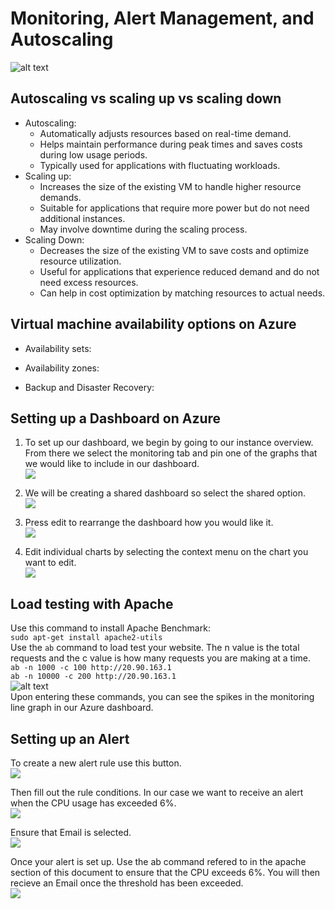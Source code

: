 
# Monitoring, Alert Management, and Autoscaling
![alt text](<New Project.png>)


## Autoscaling vs scaling up vs scaling down
- Autoscaling:
  - Automatically adjusts resources based on real-time demand.
  - Helps maintain performance during peak times and saves costs during low usage periods.
  - Typically used for applications with fluctuating workloads.
- Scaling up:
  - Increases the size of the existing VM to handle higher resource demands.
  - Suitable for applications that require more power but do not need additional instances.
  - May involve downtime during the scaling process.
- Scaling Down:
  - Decreases the size of the existing VM to save costs and optimize resource utilization.
  - Useful for applications that experience reduced demand and do not need excess resources.
  - Can help in cost optimization by matching resources to actual needs.
## Virtual machine availability options on Azure

- Availability sets:


- Availability zones:


- Backup and Disaster Recovery:

## Setting up a Dashboard on Azure
1. To set up our dashboard, we begin by going to our instance overview. From there we select the monitoring tab and pin one of the graphs that we would like to include in our dashboard.<br>
![](image-16.png)<br>

2. We will be creating a shared dashboard so select the shared option.<br>
![](image-10.png)<br>

3. Press edit to rearrange the dashboard how you would like it.<br>
![](image-12.png)<br>

4. Edit individual charts by selecting the context menu on the chart you want to edit. <br>
![](image-13.png)<br>

## Load testing with Apache
Use this command to install Apache Benchmark:<br>
`sudo apt-get install apache2-utils`
<br>
Use the `ab` command to load test your website. The n value is the total requests and the c value is how many requests you are making at a time.
<br>
`ab -n 1000 -c 100 http://20.90.163.1`<br>
`ab -n 10000 -c 200 http://20.90.163.1`<br>
![alt text](image-14.png)<br>
Upon entering these commands, you can see the spikes in the monitoring line graph in our Azure dashboard.
<br>

## Setting up an Alert
To create a new alert rule use this button.<br>
![](image-17.png)<br>

Then fill out the rule conditions. In our case we want to receive an alert when the CPU usage has exceeded 6%. <br>
![](image-18.png)<br>

Ensure that Email is selected.<br>
![](image-19.png)<br>

Once your alert is set up. Use the ab command refered to in the apache section of this document to ensure that the CPU exceeds 6%. You will then recieve an Email once the threshold has been exceeded.<br>
![](image-15.png)
